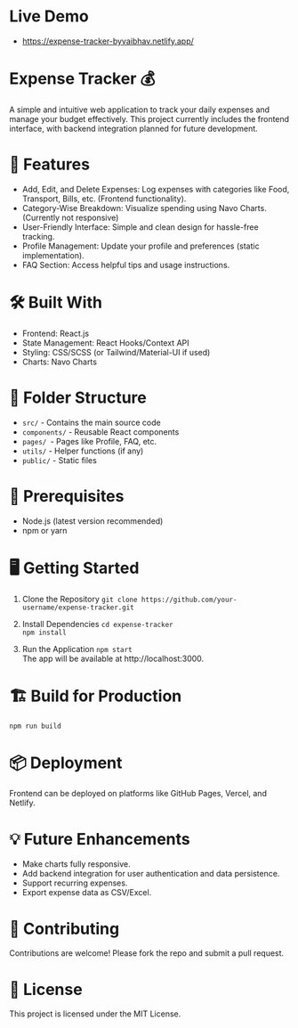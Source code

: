 # Live Demo 
- https://expense-tracker-byvaibhav.netlify.app/

<h1>Expense Tracker 💰</h1>
<p>A simple and intuitive web application to track your daily expenses and manage your budget effectively. This project currently includes the frontend interface, with backend integration planned for future development.</p>

# 🚀 Features
- Add, Edit, and Delete Expenses: Log expenses with categories like Food, Transport, Bills, etc. (Frontend functionality).
- Category-Wise Breakdown: Visualize spending using Navo Charts. (Currently not responsive)
- User-Friendly Interface: Simple and clean design for hassle-free tracking.
- Profile Management: Update your profile and preferences (static implementation).
- FAQ Section: Access helpful tips and usage instructions.

# 🛠️ Built With
- Frontend: React.js
- State Management: React Hooks/Context API
- Styling: CSS/SCSS (or Tailwind/Material-UI if used)
- Charts: Navo Charts

# 📂 Folder Structure
- ```src/``` - Contains the main source code
- ``` components/ ``` - Reusable React components
- ```pages/ ```- Pages like Profile, FAQ, etc.
- ```utils/``` - Helper functions (if any)
- ```public/``` - Static files

# 🚧 Prerequisites
- Node.js (latest version recommended)
- npm or yarn

# 🖥️ Getting Started

1. Clone the Repository
```git clone https://github.com/your-username/expense-tracker.git```  

2. Install Dependencies
```cd expense-tracker```  
```npm install```  

3. Run the Application
```npm start```  
The app will be available at http://localhost:3000.

# 🏗️ Build for Production

 ```npm run build```  
 
# 📦 Deployment
Frontend can be deployed on platforms like GitHub Pages, Vercel, and Netlify.

# 💡 Future Enhancements
- Make charts fully responsive.
- Add backend integration for user authentication and data persistence.
- Support recurring expenses.
- Export expense data as CSV/Excel.

# 🤝 Contributing
Contributions are welcome! Please fork the repo and submit a pull request.

# 📄 License
This project is licensed under the MIT License.
